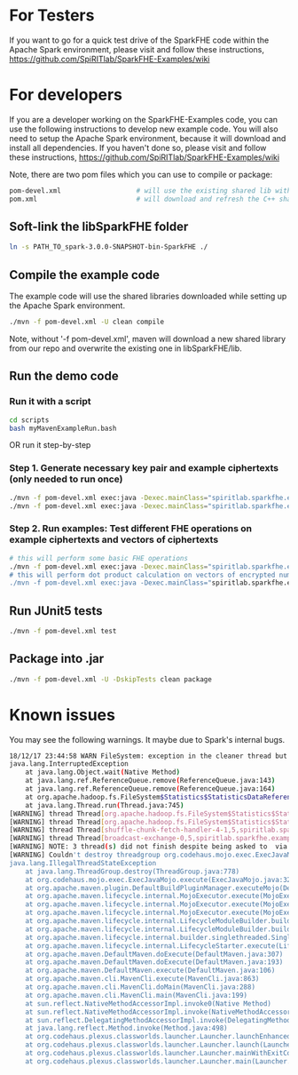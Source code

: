 # For Testers
If you want to go for a quick test drive of the SparkFHE code within the Apache Spark environment, please visit and follow these instructions, https://github.com/SpiRITlab/SparkFHE-Examples/wiki



# For developers
If you are a developer working on the SparkFHE-Examples code, you can use the following instructions to develop new example code. You will also need to setup the Apache Spark environment, because it will download and install all dependencies. If you haven't done so, please visit and follow these instructions, https://github.com/SpiRITlab/SparkFHE-Examples/wiki

Note, there are two pom files which you can use to compile or package:
```bash
pom-devel.xml                   # will use the existing shared lib within ./libSparkFHE/lib
pom.xml                         # will download and refresh the C++ shared lib from our repo
```

## Soft-link the libSparkFHE folder
```bash
ln -s PATH_TO_spark-3.0.0-SNAPSHOT-bin-SparkFHE ./
```

## Compile the example code
The example code will use the shared libraries downloaded while setting up the Apache Spark environment.
```bash
./mvn -f pom-devel.xml -U clean compile
```
Note, without '-f pom-devel.xml', maven will download a new shared library from our repo and overwrite the existing one in libSparkFHE/lib.


## Run the demo code
### Run it with a script 
```bash
cd scripts
bash myMavenExampleRun.bash
```

OR run it step-by-step
### Step 1. Generate necessary key pair and example ciphertexts (only needed to run once)
```bash
./mvn -f pom-devel.xml exec:java -Dexec.mainClass="spiritlab.sparkfhe.example.basic.KeyGenExample" -Dexec.args="local"      # this will generate the example key pair
./mvn -f pom-devel.xml exec:java -Dexec.mainClass="spiritlab.sparkfhe.example.basic.EncDecExample" -Dexec.args="local"      # this will generate some ciphertexts
```
### Step 2. Run examples: Test different FHE operations on example ciphertexts and vectors of ciphertexts
```bash
# this will perform some basic FHE operations
./mvn -f pom-devel.xml exec:java -Dexec.mainClass="spiritlab.sparkfhe.example.basic.BasicOPsExample" -Dexec.args="local  "gen/keys/my_public_key.txt" "gen/keys/my_secret_key.txt gen/records/$(ls gen/records | grep ptxt_long_0)" "gen/records/$(ls gen/records | grep ptxt_long_1)"   
# this will perform dot product calculation on vectors of encrypted numbers 
./mvn -f pom-devel.xml exec:java -Dexec.mainClass="spiritlab.sparkfhe.example.basic.DotProductExample" -Dexec.args="local" "gen/keys/my_public_key.txt" "gen/keys/my_secret_key.txt"   "gen/records/$(ls gen/records | grep vec_a)" "gen/records/$(ls gen/records | grep vec_b)" 
```


## Run JUnit5 tests
```bash
./mvn -f pom-devel.xml test
```

## Package into .jar
```bash
./mvn -f pom-devel.xml -U -DskipTests clean package
```


# Known issues
You may see the following warnings. It maybe due to Spark's internal bugs. 
```bash
18/12/17 23:44:58 WARN FileSystem: exception in the cleaner thread but it will continue to run
java.lang.InterruptedException
	at java.lang.Object.wait(Native Method)
	at java.lang.ref.ReferenceQueue.remove(ReferenceQueue.java:143)
	at java.lang.ref.ReferenceQueue.remove(ReferenceQueue.java:164)
	at org.apache.hadoop.fs.FileSystem$Statistics$StatisticsDataReferenceCleaner.run(FileSystem.java:3063)
	at java.lang.Thread.run(Thread.java:745)
[WARNING] thread Thread[org.apache.hadoop.fs.FileSystem$Statistics$StatisticsDataReferenceCleaner,5,spiritlab.sparkfhe.example.basic.DotProductExample] was interrupted but is still alive after waiting at least 12884msecs
[WARNING] thread Thread[org.apache.hadoop.fs.FileSystem$Statistics$StatisticsDataReferenceCleaner,5,spiritlab.sparkfhe.example.basic.DotProductExample] will linger despite being asked to die via interruption
[WARNING] thread Thread[shuffle-chunk-fetch-handler-4-1,5,spiritlab.sparkfhe.example.basic.DotProductExample] will linger despite being asked to die via interruption
[WARNING] thread Thread[broadcast-exchange-0,5,spiritlab.sparkfhe.example.basic.DotProductExample] will linger despite being asked to die via interruption
[WARNING] NOTE: 3 thread(s) did not finish despite being asked to  via interruption. This is not a problem with exec:java, it is a problem with the running code. Although not serious, it should be remedied.
[WARNING] Couldn't destroy threadgroup org.codehaus.mojo.exec.ExecJavaMojo$IsolatedThreadGroup[name=spiritlab.sparkfhe.example.basic.DotProductExample,maxpri=10]
java.lang.IllegalThreadStateException
	at java.lang.ThreadGroup.destroy(ThreadGroup.java:778)
	at org.codehaus.mojo.exec.ExecJavaMojo.execute(ExecJavaMojo.java:321)
	at org.apache.maven.plugin.DefaultBuildPluginManager.executeMojo(DefaultBuildPluginManager.java:134)
	at org.apache.maven.lifecycle.internal.MojoExecutor.execute(MojoExecutor.java:207)
	at org.apache.maven.lifecycle.internal.MojoExecutor.execute(MojoExecutor.java:153)
	at org.apache.maven.lifecycle.internal.MojoExecutor.execute(MojoExecutor.java:145)
	at org.apache.maven.lifecycle.internal.LifecycleModuleBuilder.buildProject(LifecycleModuleBuilder.java:116)
	at org.apache.maven.lifecycle.internal.LifecycleModuleBuilder.buildProject(LifecycleModuleBuilder.java:80)
	at org.apache.maven.lifecycle.internal.builder.singlethreaded.SingleThreadedBuilder.build(SingleThreadedBuilder.java:51)
	at org.apache.maven.lifecycle.internal.LifecycleStarter.execute(LifecycleStarter.java:128)
	at org.apache.maven.DefaultMaven.doExecute(DefaultMaven.java:307)
	at org.apache.maven.DefaultMaven.doExecute(DefaultMaven.java:193)
	at org.apache.maven.DefaultMaven.execute(DefaultMaven.java:106)
	at org.apache.maven.cli.MavenCli.execute(MavenCli.java:863)
	at org.apache.maven.cli.MavenCli.doMain(MavenCli.java:288)
	at org.apache.maven.cli.MavenCli.main(MavenCli.java:199)
	at sun.reflect.NativeMethodAccessorImpl.invoke0(Native Method)
	at sun.reflect.NativeMethodAccessorImpl.invoke(NativeMethodAccessorImpl.java:62)
	at sun.reflect.DelegatingMethodAccessorImpl.invoke(DelegatingMethodAccessorImpl.java:43)
	at java.lang.reflect.Method.invoke(Method.java:498)
	at org.codehaus.plexus.classworlds.launcher.Launcher.launchEnhanced(Launcher.java:289)
	at org.codehaus.plexus.classworlds.launcher.Launcher.launch(Launcher.java:229)
	at org.codehaus.plexus.classworlds.launcher.Launcher.mainWithExitCode(Launcher.java:415)
	at org.codehaus.plexus.classworlds.launcher.Launcher.main(Launcher.java:356)
```





